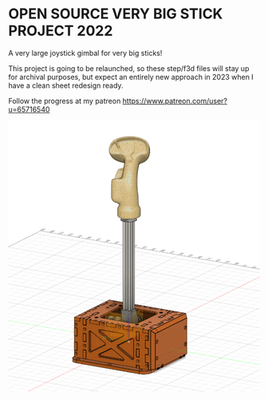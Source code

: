 # OPEN SOURCE VERY BIG STICK PROJECT 2022
A very large joystick gimbal for very big sticks!

This project is going to be relaunched, so these step/f3d files will stay up for archival purposes, but expect an entirely new approach in 2023 when I have a clean sheet redesign ready.

Follow the progress at my patreon
https://www.patreon.com/user?u=65716540

![Screenshot](HeaderImage.PNG)
